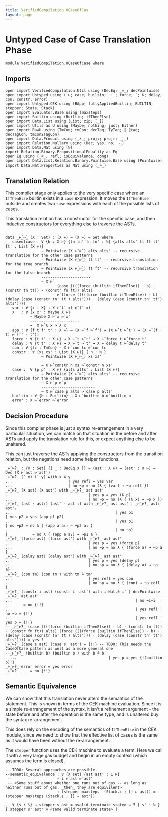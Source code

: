 ```yaml
---
title: VerifiedCompilation.UCaseOfCas
layout: page
---
```

# Untyped Case of Case Translation Phase

```
module VerifiedCompilation.UCaseOfCase where

```

## Imports

```
open import VerifiedCompilation.Util using (DecEq; _≟_; decPointwise)
open import Untyped using (_⊢; case; builtin; _·_; force; `; ƛ; delay; con; constr; error)
open import Untyped.CEK using (BApp; fullyAppliedBuiltin; BUILTIN; stepper; State; Stack)
open import Evaluator.Base using (maxsteps)
open import Builtin using (Builtin; ifThenElse)
open import Data.List using (List; zip; [_])
open import Utils as U using (Maybe; nothing; just; Either)
open import RawU using (TmCon; tmCon; decTag; TyTag; ⟦_⟧tag; decTagCon; tmCon2TagCon)
open import Data.Product using (_×_; proj₁; proj₂; _,_)
open import Relation.Nullary using (Dec; yes; no; ¬_)
open import Data.Nat using (ℕ)
import Relation.Binary.PropositionalEquality as Eq
open Eq using (_≡_; refl; isEquivalence; cong)
open import Data.List.Relation.Binary.Pointwise.Base using (Pointwise)
import Data.Nat.Properties as Nat using (_≟_)
```
## Translation Relation

This compiler stage only applies to the very specific case where an `IfThenElse` builtin exists in a `case` expression.
It moves the `IfThenElse` outside and creates two `case` expressions with each of the possible lists of cases. 

This translation relation has a constructor for the specific case, and then inductive constructors for everything else
to traverse the ASTs.

```

data _⊢̂_⊳̂_ (X : Set) : (X ⊢) → (X ⊢) → Set where
   caseofcase : ∀ {b : X ⊢} {tn tn' fn fn' : ℕ} {alts alts' tt ft tt' ft' : List (X ⊢)}
                → Pointwise (X ⊢̂_⊳̂_) alts alts' -- recursive translation for the other case patterns 
                → Pointwise (X ⊢̂_⊳̂_) tt tt' -- recursive translation for the true branch 
                → Pointwise (X ⊢̂_⊳̂_) ft ft' -- recursive translation for the false branch
                ----------------------
                → X ⊢̂
                       (case ((((force (builtin ifThenElse)) · b) · (constr tn tt)) · (constr fn ft)) alts)
                       ⊳̂ (force ((((force (builtin ifThenElse)) · b) · (delay (case (constr tn' tt') alts'))) · (delay (case (constr tn' tt') alts'))))
   var : ∀ {x : X} → X ⊢̂ (` x) ⊳̂ (` x)
   ƛ   : ∀ {x x' : Maybe X ⊢}
           → Maybe X ⊢̂ x ⊳̂ x'
           ----------------------
           →  X ⊢̂ ƛ x ⊳̂ ƛ x' 
   app : ∀ {f t f' t' : X ⊢} → (X ⊢̂ f ⊳̂ f') → (X ⊢̂ t ⊳̂ t') → (X ⊢̂ (f · t) ⊳̂ (f' · t'))
   force : ∀ {t t' : X ⊢} → X ⊢̂ t ⊳̂ t' → X ⊢̂ force t ⊳̂ force t'  
   delay : ∀ {t t' : X ⊢} → X ⊢̂ t ⊳̂ t' → X ⊢̂ delay t ⊳̂ delay t'  
   con : ∀ {tc : TmCon} → X ⊢̂ con tc ⊳̂ con tc
   constr : ∀ {xs xs' : List (X ⊢)} { n : ℕ }
                → Pointwise (X ⊢̂_⊳̂_) xs xs'
                ------------------------
                → X ⊢̂ constr n xs ⊳̂ constr n xs' 
   case :  ∀ {p p' : X ⊢} {alts alts' : List (X ⊢)}
                → Pointwise (X ⊢̂_⊳̂_) alts alts' -- recursive translation for the other case patterns
                → X ⊢̂ p ⊳̂ p'
                ------------------------
                → X ⊢̂ case p alts ⊳̂ case p alts' 
   builtin : ∀ {b : Builtin} → X ⊢̂ builtin b ⊳̂ builtin b
   error : X ⊢̂ error ⊳̂ error

```

## Decision Procedure

Since this compiler phase is just a syntax re-arrangement in a very particular situation, we can
match on that situation in the before and after ASTs and apply the translation rule for this, or
expect anything else to be unaltered.

This can just traverse the ASTs applying the constructors from the transition relation, but the negations
need some helper functions.

```
_⊢̂_⊳̂?_ : {X : Set} {{ _ : DecEq X }} → (ast : X ⊢) → (ast' : X ⊢) → Dec (X ⊢̂ ast ⊳̂ ast')
_⊢̂_⊳̂?_ (` x) (` y) with x ≟ y
...                         | yes refl = yes var
...                         | no ¬p = no (λ { (var) → ¬p refl })
_⊢̂_⊳̂?_ (ƛ ast) (ƛ ast') with _⊢̂_⊳̂?_ ast ast'
...                                  | yes p = yes (ƛ p)
...                                  | no ¬p = no (λ { (ƛ x) → ¬p x })
_⊢̂_⊳̂?_ (ast · ast₁) (ast' · ast'₁) with _⊢̂_⊳̂?_ ast ast' | _⊢̂_⊳̂?_ ast₁ ast'₁
...                                              | yes p1                 | yes p2 = yes (app p1 p2)
...                                              | yes p1                 | no ¬p2 = no λ { (app a a₁) → ¬p2 a₁ }
...                                              | no ¬p1                 | _         = no λ { (app a a₁) → ¬p1 a }
_⊢̂_⊳̂?_ (force ast) (force ast') with _⊢̂_⊳̂?_ ast ast' 
...                                  | yes p = yes (force p)
...                                  | no ¬p = no λ { (force a) → ¬p a }
_⊢̂_⊳̂?_ (delay ast) (delay ast') with _⊢̂_⊳̂?_ ast ast'
...                                  | yes p = yes (delay p)
...                                  | no ¬p = no λ { (delay a) → ¬p a}
_⊢̂_⊳̂?_ (con tm) (con tm') with tm ≟ tm'
...                                  | yes refl = yes con
...                                  | no ¬p = no λ { (con) → ¬p refl }
_⊢̂_⊳̂?_ (constr i ast) (constr i' ast') with i Nat.≟ i' | decPointwise _⊢̂_⊳̂?_ ast ast'
...                                                       | no ¬i≟i  | _       = no {!!}
...                                                       | yes refl | no ¬p = {!!}
...                                                       | yes refl | yes p = {!!}
-- _⊢̂_⊳̂?_ (case ((((force (builtin ifThenElse)) · b) · (constr tn tt)) · (constr fn ft)) alts) (force ((((force (builtin ifThenElse)) · b) · (delay (case (constr tn' tt') alts'))) · (delay (case (constr tn' tt') alts')))) = yes ?
_⊢̂_⊳̂?_ (case s ast) (case s' ast') = {!!} -- TODO: This needs the CaseOfCase pattern as well as a more general one
--_⊢̂_⊳̂?_ (builtin b) (builtin b') with b ≟ b'
--...                                         | yes p = yes {!(builtin p)!}
_⊢̂_⊳̂?_ error error = yes error
_⊢̂_⊳̂?_ _ _ = no {!!}

```

## Semantic Equivalence

We can show that this translation never alters the semantics of the statement. This is shown
in terms of the CEK machine evaluation. Since it is a simple re-arrangement of the syntax, it
isn't a refinement argument - the state before and after the operation is the same type, and is
unaltered buy the syntax re-arrangement.

This does rely on the encoding of the semantics of `IfThenElse` in the CEK module, since we
need to show that the effective list of cases is the same as it would have been without the re-arrangement.

The `stepper` function uses the CEK machine to evaluate a term. Here we call it with a very
large gas budget and begin in an empty context (which assumes the term is closed).

```
-- TODO: Several approaches are possible. 
--semantic_equivalence : ∀ {X set} {ast ast' : ⊥ ⊢}
 --                    → ⊥ ⊢̂ ast ⊳̂ ast'
 -- <Some stuff about whether one runs out of gas -- as long as neither runs out of gas, _then_ they are equivilent> 
 --                    → (stepper maxsteps  (Stack.ϵ ; [] ▻ ast)) ≡ (stepper maxsteps (Stack.ε ; [] ▻ ast'))

-- ∀ {s : ℕ} → stepper s ast ≡ <valid terminate state> ⇔ ∃ { s' : ℕ } [ stepper s' ast' ≡ <same valid terminate state> ] 
```
